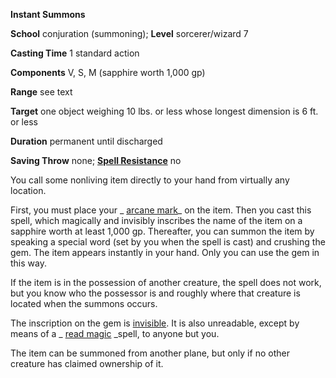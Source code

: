  **Instant Summons**

**School** conjuration (summoning); **Level** sorcerer/wizard 7

**Casting Time** 1 standard action

**Components** V, S, M (sapphire worth 1,000 gp)

**Range** see text

**Target** one object weighing 10 lbs. or less whose longest dimension is 6 ft. or less

**Duration** permanent until discharged

**Saving Throw** none; **[Spell Resistance](../glossary#_spell-resistance)** no

You call some nonliving item directly to your hand from virtually any location.

First, you must place your _ [arcane mark](arcaneMark#_arcane-mark)_ on the item. Then you cast this spell, which magically and invisibly inscribes the name of the item on a sapphire worth at least 1,000 gp. Thereafter, you can summon the item by speaking a special word (set by you when the spell is cast) and crushing the gem. The item appears instantly in your hand. Only you can use the gem in this way.

If the item is in the possession of another creature, the spell does not work, but you know who the possessor is and roughly where that creature is located when the summons occurs.

The inscription on the gem is [invisible](../glossary#_invisible). It is also unreadable, except by means of a _ [read magic](readMagic#_read-magic) _spell, to anyone but you.

The item can be summoned from another plane, but only if no other creature has claimed ownership of it.

